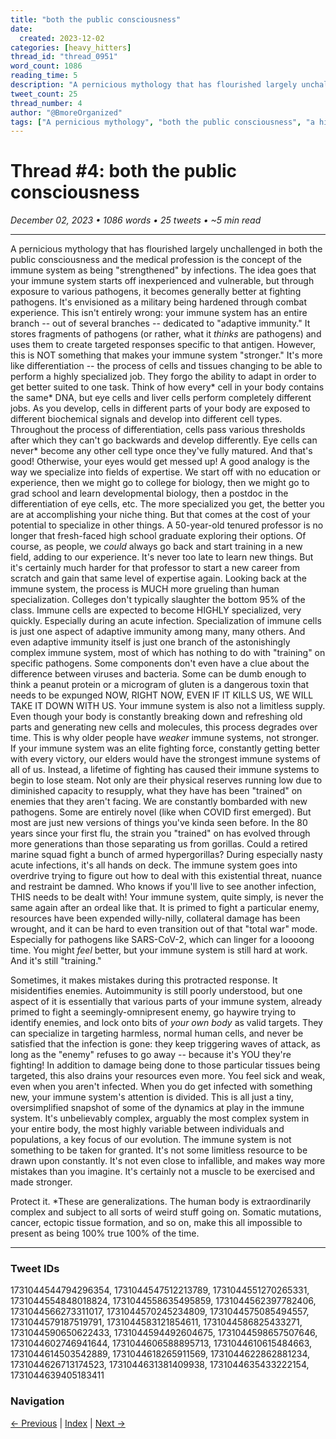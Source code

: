 ```yaml
---
title: "both the public consciousness"
date:
  created: 2023-12-02
categories: [heavy_hitters]
thread_id: "thread_0951"
word_count: 1086
reading_time: 5
description: "A pernicious mythology that has flourished largely unchallenged in both the public consciousness and the medical profession is the concept of the immune system..."
tweet_count: 25
thread_number: 4
author: "@BmoreOrganized"
tags: ["A pernicious mythology", "both the public consciousness", "a highly specialized job", "any other cell type", "one task"]
---
```

# Thread #4: both the public consciousness

*December 02, 2023 • 1086 words • 25 tweets • ~5 min read*

---

A pernicious mythology that has flourished largely unchallenged in both the public consciousness and the medical profession is the concept of the immune system as being "strengthened" by infections. The idea goes that your immune system starts off inexperienced and vulnerable, but through exposure to various pathogens, it becomes generally better at fighting pathogens. It's envisioned as a military being hardened through combat experience. This isn't entirely wrong: your immune system has an entire branch -- out of several branches -- dedicated to "adaptive immunity." It stores fragments of pathogens (or rather, what it *thinks* are pathogens) and uses them to create targeted responses specific to that antigen. However, this is NOT something that makes your immune system "stronger." It's more like differentiation -- the process of cells and tissues changing to be able to perform a highly specialized job. They forgo the ability to adapt in order to get better suited to one task. Think of how every* cell in your body contains the same* DNA, but eye cells and liver cells perform completely different jobs. As you develop, cells in different parts of your body are exposed to different biochemical signals and develop into different cell types. Throughout the process of differentiation, cells pass various thresholds after which they can't go backwards and develop differently. Eye cells can never* become any other cell type once they've fully matured. And that's good! Otherwise, your eyes would get messed up! A good analogy is the way we specialize into fields of expertise. We start off with no education or experience, then we might go to college for biology, then we might go to grad school and learn developmental biology, then a postdoc in the differentiation of eye cells, etc. The more specialized you get, the better you are at accomplishing your niche thing. But that comes at the cost of your potential to specialize in other things. A 50-year-old tenured professor is no longer that fresh-faced high school graduate exploring their options. Of course, as people, we *could* always go back and start training in a new field, adding to our experience. It's never too late to learn new things. But it's certainly much harder for that professor to start a new career from scratch and gain that same level of expertise again. Looking back at the immune system, the process is MUCH more grueling than human specialization. Colleges don't typically slaughter the bottom 95% of the class. Immune cells are expected to become HIGHLY specialized, very quickly. Especially during an acute infection. Specialization of immune cells is just one aspect of adaptive immunity among many, many others. And even adaptive immunity itself is just one branch of the astonishingly complex immune system, most of which has nothing to do with "training" on specific pathogens. Some components don't even have a clue about the difference between viruses and bacteria. Some can be dumb enough to think a peanut protein or a microgram of gluten is a dangerous toxin that needs to be expunged NOW, RIGHT NOW, EVEN IF IT KILLS US, WE WILL TAKE IT DOWN WITH US. Your immune system is also not a limitless supply. Even though your body is constantly breaking down and refreshing old parts and generating new cells and molecules, this process degrades over time. This is why older people have *weaker* immune systems, not stronger. If your immune system was an elite fighting force, constantly getting better with every victory, our elders would have the strongest immune systems of all of us. Instead, a lifetime of fighting has caused their immune systems to begin to lose steam. Not only are their physical reserves running low due to diminished capacity to resupply, what they have has been "trained" on enemies that they aren't facing. We are constantly bombarded with new pathogens. Some are entirely novel (like when COVID first emerged). But most are just new versions of things you've kinda seen before. In the 80 years since your first flu, the strain you "trained" on has evolved through more generations than those separating us from gorillas. Could a retired marine squad fight a bunch of armed hypergorillas? During especially nasty acute infections, it's all hands on deck. The immune system goes into overdrive trying to figure out how to deal with this existential threat, nuance and restraint be damned. Who knows if you'll live to see another infection, THIS needs to be dealt with! Your immune system, quite simply, is never the same again after an ordeal like that. It is primed to fight a particular enemy, resources have been expended willy-nilly, collateral damage has been wrought, and it can be hard to even transition out of that "total war" mode. Especially for pathogens like SARS-CoV-2, which can linger for a loooong time. You might *feel* better, but your immune system is still hard at work. And it's still "training."

Sometimes, it makes mistakes during this protracted response. It misidentifies enemies. Autoimmunity is still poorly understood, but one aspect of it is essentially that various parts of your immune system, already primed to fight a seemingly-omnipresent enemy, go haywire trying to identify enemies, and lock onto bits of *your own body* as valid targets. They can specialize in targeting harmless, normal human cells, and never be satisfied that the infection is gone: they keep triggering waves of attack, as long as the "enemy" refuses to go away -- because it's YOU they're fighting! In addition to damage being done to those particular tissues being targeted, this also drains your resources even more. You feel sick and weak, even when you aren't infected. When you do get infected with something new, your immune system's attention is divided. This is all just a tiny, oversimplified snapshot of some of the dynamics at play in the immune system. It's unbelievably complex, arguably the most complex system in your entire body, the most highly variable between individuals and populations, a key focus of our evolution. The immune system is not something to be taken for granted. It's not some limitless resource to be drawn upon constantly. It's not even close to infallible, and makes way more mistakes than you imagine. It's certainly not a muscle to be exercised and made stronger.

Protect it. *These are generalizations. The human body is extraordinarily complex and subject to all sorts of weird stuff going on. Somatic mutations, cancer, ectopic tissue formation, and so on, make this all impossible to present as being 100% true 100% of the time.

---

### Tweet IDs
1731044544794296354, 1731044547512213789, 1731044551270265331, 1731044554848018824, 1731044558635495859, 1731044562397782406, 1731044566273311017, 1731044570245234809, 1731044575085494557, 1731044579187519791, 1731044583121854611, 1731044586825433271, 1731044590650622433, 1731044594492604675, 1731044598657507646, 1731044602746941644, 1731044606588895713, 1731044610615484663, 1731044614503542889, 1731044618265911569, 1731044622862881234, 1731044626713174523, 1731044631381409938, 1731044635433222154, 1731044639405183411

### Navigation
[← Previous](003-*.md) | [Index](index.md) | [Next →](005-*.md)